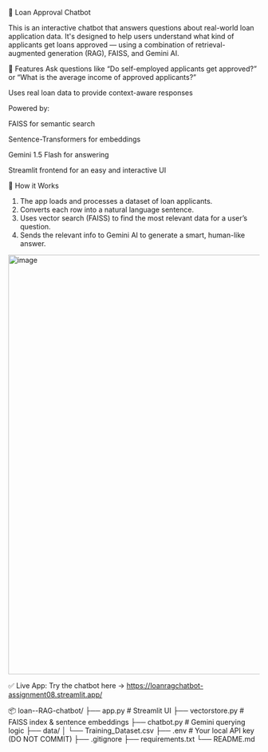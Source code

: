 💬 Loan Approval Chatbot

This is an interactive chatbot that answers questions about real-world loan application data. It's designed to help users understand what kind of applicants get loans approved — using a combination of retrieval-augmented generation (RAG), FAISS, and Gemini AI.

🚀 Features
Ask questions like “Do self-employed applicants get approved?” or “What is the average income of approved applicants?”

Uses real loan data to provide context-aware responses

Powered by:

FAISS for semantic search

Sentence-Transformers for embeddings

Gemini 1.5 Flash for answering

Streamlit frontend for an easy and interactive UI

🧠 How it Works
1. The app loads and processes a dataset of loan applicants.
2. Converts each row into a natural language sentence.
3. Uses vector search (FAISS) to find the most relevant data for a user’s question.
4. Sends the relevant info to Gemini AI to generate a smart, human-like answer.

<img width="1879" height="840" alt="image" src="https://github.com/user-attachments/assets/06d55535-13ff-4b93-8939-a3d447920a54" />

✅ Live App: Try the chatbot here → https://loanragchatbot-assignment08.streamlit.app/

📦 loan--RAG-chatbot/
├── app.py              # Streamlit UI
├── vectorstore.py      # FAISS index & sentence embeddings
├── chatbot.py          # Gemini querying logic
├── data/
│   └── Training_Dataset.csv
├── .env                # Your local API key (DO NOT COMMIT)
├── .gitignore
├── requirements.txt
└── README.md
